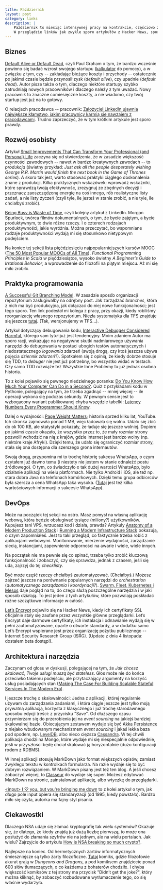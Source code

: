 ```yaml
---
title: Październik
layout: post
category: links
description: |
    Październik to miesiąc intensywnej pracy na kontrakcie, częściowo związanej ze znaczną reorganizacją projektu.
    W przeglądzie linków jak zwykle sporo artykułów z Hacker News, sporo o DevOps i tworzeniu oprogramowania na Wielką Skalę.
---
```




Biznes
---

[Default Alive or Default Dead](http://paulgraham.com/aord.html), czyli Paul Graham o tym, że bardzo wcześnie powinno się badać wzrost swojego startupu ([kalkulator](http://growth.tlb.org/) do pomocy), a w związku z tym, czy -- zakładając bieżące koszty i przychody -- ostatecznie po jakimś czasie będzie przynosił zysk (_default alive_), czy upadnie (_default dead_). Autor pisze także o tym, dlaczego niektóre startupy szybko zatrudniają nowych pracowników i dlaczego należy z tym uważać. Nowy pracownik to znaczne comiesięczne koszty, a nie wiadomo, czy twój startup jest już na to gotowy.

O relacjach pracodawca -- pracownik: [Założyciel LinkedIn ujawnia największe kłamstwo, jakim pracownicy karmią się nawzajem z pracodawcami](http://innpoland.pl/122407,zalozyciel-linkedin-o-najwiekszym-klamstwie-jakie-mowisz-swojemu-pracodawcy-i-jakie-on-mowi-tobie).
Trudno zaprzeczyć, że w tym krótkim artykule jest sporo prawdy.


Rozwój osobisty
---

Artykuł [Small Improvements That Can Transform Your Professional (and Personal) Life](https://www.linkedin.com/pulse/small-improvements-can-transform-your-professional-personal-haden) zaczyna się od stwierdzenia, że w zasadzie większość czynności zawodowych -- nawet w bardzo kreatywnych zawodach -- to _produkcja_ (świetny przykład: _Just ask all the people desperately wishing George R.R. Martin would finish the next book in the Game of Thrones series_).
A skoro tak jest, warto stosować praktyki ciągłego doskonalenia znane z produkcji.
Kilka praktycznych wskazówek: wprowadź wskaźniki, które sprawdzą twoją efektywnośc, zrezygnuj ze zbędnych decyzji i przeznacz zaoszczędzoną energię na coś innego, rób realistyczne listy zadań, a nie listy życzeń (czyli tyle, ile jesteś w stanie zrobić, a nie tyle, ile chciałbyś zrobić).

[Being Busy is Waste of Time](https://www.linkedin.com/pulse/being-busy-waste-time-morgan-spurlock), czyli kolejny artykuł z LinkedIn. Morgan Spurlock, twórca filmów dokumentalnych, o tym, że bycie zajętym, a bycie produktywnym, to dwie różne rzeczy. I o czterech rodzajach produktywności, jakie wyróżnia. Można przeczytać, bo wspomniane rodzaje produktywności wydają mi się stosunkowo nietypowym podejściem.

Na koniec tej sekcji lista pięćdziesięciu najpopularniejszych kursów MOOC ([The 50 Most Popular MOOCs of All Time](http://www.onlinecoursereport.com/the-50-most-popular-moocs-of-all-time/)). _Functional Programming Principles in Scala_ w pięćdziesiątce, wysoko świetny _A Beginner’s Guide to Irrational Behavior_, a wprowadzenie do filozofii na piątym miejscu. Aż mi się miło zrobiło.


Praktyka programowania
---

[A Successful Git Branching Model](http://nvie.com/posts/a-successful-git-branching-model/). W zasadzie sposób organizacji repozytorium zasługiwałby na odrębny post. Jak zarządzać _branches_, która z nich ma być produkcyjna, jak dołączać do niej nowe funkcjonalności; jest tego sporo.
Ten link podesłał mi kolega z pracy, przy okazji, kiedy robiliśmy reorganizację własnego repozytorium.
Niezła systematyka dla TFS znajduje się jeszcze [tutaj](https://msdn.microsoft.com/en-us/library/bb668955.aspx). (Tak, wersjonujemy w TFS...).

Artykuł dotyczący debugowania kodu, [Interactive Debugger Considered Harmful](https://www.linkedin.com/pulse/interactive-debugger-considered-harmful-ashish-hanwadikar), którego sam tytuł już jest tendencyjny. Moim zdaniem Autor ma sporo racji, wskazując na negatywne skutki nadmiarowego używania narzędzi do debugowania w postaci ubogich testów automatycznych i niedostatecznego _logowania_ zdarzeń (swoją drogą, czy ktoś jeszcze używa pojęcia _dziennik zdarzeń_?). Spotkałem się z opinią, że kiedy dobrze stosuje się TDD, to _debuger_ nie jest już potrzebny, bo wszystko widać w testach. Czy samo TDD rozwiąże też Wszystkie Inne Problemy to już jednak osobna historia.

To z kolei pojawiło się pewnego niedzielnego poranka: [Do You Know How Much Your Computer Can Do in a Second?](http://computers-are-fast.github.io/). Quiz z przykładami kodu w Pythonie, polegający na tym, że trzeba zgadnąć -- mniej więcej -- ile operacji wykona się podczas sekundy. W pewnym sensie jest to wzbogacony wariant publikowanej chyba wszędzie tabelki: [Latency Numbers Every Programmer Should Know](https://gist.github.com/jboner/2841832).

Dalej o wydajności: [Page Weight Matters](http://blog.chriszacharias.com/page-weight-matters); historia sprzed kilku lat, YouTube. Ich stronka zajmowała ponad 1 MB, więc ładowała się wolno. Udało się zbić do ok 100 KB, ale statystyki pokazały, że ładuje się jeszcze wolniej. Dopiero po jakimś czasie okazało, że wszystko przez to, że mały rozmiar strony pozwolił wchodzić na nią z krajów, gdzie internet jest bardzo wolny (np. niektóre kraje Afryki). Dzięki temu, że udało się ograniczyć rozmiar strony, stała się ona dostępna dla szerszego grona internautów.

Swoją drogą, przypomina mi to trochę historię sukcesu WhatsApp, o czym czytałem już dawno temu (i niestety nie jestem w stanie odnaleźć postu źródłowego).
O tym, co świadczyło o tak dużej wartości WhatsApp, było działanie aplikacji na wielu platformach.
Nie tylko Android i iOS, ale też np. stara dobra Java na telefonach komórkowych.
Dzięki temu grupa odbiorców była szersza a cena WhatsApp taka wysoka.
([Tutaj](https://www.quora.com/Why-did-WhatsApp-succeed-over-other-similar-apps) jest też kilka wartościowych informacji o sukcesie WhatsApp).


DevOps
---

Może na początek tej sekcji na ostro. Masz pomysł na własną aplikację webową, która będzie obsługiwać tysiące (miliony?) użytkowników. Kupujesz tani VPS, wrzucasz kod i działa, prawda? Artykuły [Anatomy of a Modern Production Stack](http://www.eightypercent.net/post/layers-in-the-stack.html) i [Running a Modern Infrastructure Stack](https://blog.barricade.io/running-a-modern-infrastructure-stack/) pokazują, o czym zapomniałeś.
Jest to taki przegląd, co faktycznie trzeba robić z aplikacjami webowymi.
Monitorowanie, mierzenie wydajności, zarządzanie siecią, instancjami, zapewnienie odporności na awarie i wiele, wiele innych.

Na początek nie ma pewnie się co spinać, trzeba tylko zrobić kluczową funkcjonalność i zobaczyć, czy się sprawdza, jednak z czasem, jeśli się uda, zajrzyj do tej _checklisty_.

Być może część rzeczy chciałbyś zautomatyzować. (Chciałbyś.) Możesz zajrzeć jeszcze na porównanie popularnych narzędzi do _orchestration_ (_automatycznego zarządzania i koordynacji?_). [Swarm, Fleet, Kubernetes i Mesos](http://radar.oreilly.com/2015/10/swarm-v-fleet-v-kubernetes-v-mesos.html) daje pogląd na to, do czego służą poszczególne narzędzia i w jaki sposób działają. To jest jeden z tych artykułów, które pozwalają poskładać różne szczątkowe informacje w całość.

[Let’s Encrypt](https://letsencrypt.org/) pojawiło się na Hacker News, kiedy ich certyfikaty SSL oficjalnie stały się zaufane przez wszystkie główne przeglądarki.
Let’s Encrypt daje darmowe certyfikaty, ich instalacja i odnawianie wydają się w pełni zautomatyzowane, oparte o otwarte standardy, a w dodatku samo Let’s Encrypt wspierane jest przez organizację pożytku publicznego -- Internet Security Research Group (ISRG).
(Update z dnia 4 listopada: dostałem beta dostęp!).


Architektura i narzędzia
---

Zaczynam od głosu w dyskusji, polegającej na tym, że _Jak chcesz skalować, Twoje usługi muszą być stateless_. Głos może nie do końca przeciwko takiemu podejściu, ale przytaczający argumenty na korzyść usług posiadających stan ([Making The Case For Building Scalable Stateful Services In The Modern Era](http://highscalability.com/blog/2015/10/12/making-the-case-for-building-scalable-stateful-services-in-t.html)).

I jeszcze trochę o skalowalności: Jedna z aplikacji, której regularnie używam do zarządzania zadaniami, i która ciągle jeszcze jest tylko moją prywatną aplikacją, korzysta z klasycznego i już trochę starodawnego sposobu edycji treści: z przycisku "Save". Od dłuższego czasu przymierzam się do przerobienia jej na _event sourcing_ na jakiejś bardziej skalowalnej bazie. Obiecującym zestawem wydaje się być [Akka Persistence](http://doc.akka.io/docs/akka/snapshot/scala/persistence.html) z niejako wbudowanym mechanizmem _event sourcing_ i jakaś lekka baza pod spodem, np. [LevelDB](https://github.com/google/leveldb), albo nieco cięższa [Cassandra](https://github.com/krasserm/akka-persistence-cassandra/). W tej chwili aplikacja chodzi na Mongo, które wydaje mi się niespecjalnie odpowiednie, jeśli w przyszłości będę chciał skalować ją horyzontalnie (dużo konfiguracji rodem z RDBMS).

W innej aplikacji stosuję MarkDown jako format większych opisów, zamiast zwykłego tekstu w kontrolkach formularza. Na razie wydaje się to być dobrym rozwiązaniem. W MarkDown pisany jest też ten blog. A jeśli chcesz zobaczyć więcej, to [Classeur](http://classeur.io/) do wydaje się super. Możesz edytować MarkDown na stronie, zainstalować aplikację, albo wtyczkę do przeglądarki.

[&lt;input&gt; I ♡ you, but you're bringing me down](http://meowni.ca/posts/a-story-about-input/) to z kolei artykuł o tym, jak długo pole input opiera się standaryzacji (od 1995, kiedy powstało).
Bardzo miło się czyta, autorka ma fajny styl pisania.


Ciekawostki
---

Dlaczego NSA udaje się złamać kryptografię tak wielu systemów? Okazuje się, że dlatego, że kiedy znajdą już dużą liczbę pierwszą, to może ona posłużyć do złamania szyfrów nie na jednym, ale na wielu portalach. Jak wielu? Zajrzyjcie do artykułu [How is NSA breaking so much crypto?](https://freedom-to-tinker.com/blog/haldermanheninger/how-is-nsa-breaking-so-much-crypto/).

<!--https://www.google.com/doodles/halloween-global-candy-cup-2015-->

Najlepsze na koniec. Od hermetycznych żartów informatycznych śmieszniejsze są tylko żarty filozoficzne. [Tutaj](http://existentialcomics.com/comic/23) komiks, gdzie filozofowie akurat grają w _Dungeons and Dragons_, a pod komiksem znajdziecie ponad 600 słów tłumaczących, o co każdemu z bohaterów chodziło. I chyba większość komiksów z tej strony ma przycisk "Didn’t get the joke?", który można kliknąć, by zobaczyć rozbudowane wytłumaczenie tego, co się właśnie wydarzyło.
